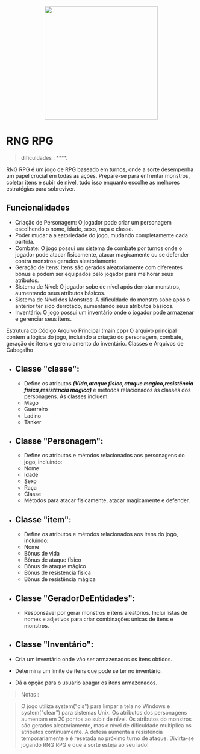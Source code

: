 
<div align="center">
<img src="https://github.com/VitorLionAmaral/Text_RPG_C-_UFMG/assets/163683980/319bb27e-2823-48c3-b37c-55ea02f5d981" width="300px" />
</div>

# RNG RPG

> dificuldades : ****.

RNG RPG é um jogo de RPG baseado em turnos, onde a sorte desempenha um papel crucial em todas as ações. Prepare-se para enfrentar monstros, coletar itens e subir de nível, tudo isso enquanto escolhe as melhores estratégias para sobreviver.


## Funcionalidades
 * Criação de Personagem: O jogador pode criar um personagem escolhendo o nome, idade, sexo, raça e classe.
 * Poder mudar a aleatoriedade do jogo, mudando completamente cada partida.
 * Combate: O jogo possui um sistema de combate por turnos onde o jogador pode atacar fisicamente, atacar magicamente ou se defender contra monstros gerados aleatoriamente.
 * Geração de Itens: Itens são gerados aleatoriamente com diferentes bônus e podem ser equipados pelo jogador para melhorar seus atributos.
 * Sistema de Nível: O jogador sobe de nível após derrotar monstros, aumentando seus atributos básicos.
 * Sistema de Nível dos Monstros: A dificuldade do monstro sobe após o anterior ter sido derrotado, aumentando seus atributos básicos.
 * Inventário: O jogo possui um inventário onde o jogador pode armazenar e gerenciar seus itens.


Estrutura do Código
Arquivo Principal (main.cpp)
O arquivo principal contém a lógica do jogo, incluindo a criação do personagem, combate, geração de itens e gerenciamento do inventário.
Classes e Arquivos de Cabeçalho

* ## Classe "classe":
   * Define os atributos ***(Vida,ataque fisico,ataque magico,resistência física,resistência magica)*** e métodos relacionados às classes dos personagens. As classes incluem:
   * Mago
   * Guerreiro
   * Ladino
   * Tanker
* ## Classe "Personagem":
  * Define os atributos e métodos relacionados aos personagens do jogo, incluindo:
  * Nome
  * Idade
  * Sexo
  * Raça
  * Classe 
  * Métodos para atacar fisicamente, atacar magicamente e defender.

* ## Classe "item":
  * Define os atributos e métodos relacionados aos itens do jogo, incluindo:
  * Nome
  * Bônus de vida
  * Bônus de ataque físico
  * Bônus de ataque mágico
  * Bônus de resistência física
  * Bônus de resistência mágica

* ## Classe "GeradorDeEntidades":
  * Responsável por gerar monstros e itens aleatórios. Inclui listas de nomes e adjetivos para criar combinações únicas de itens e monstros.
  
* ## Classe "Inventário":
 * Cria um inventário onde vão ser armazenados os itens obtidos.
 * Determina um limite de itens que pode se ter no inventário.
 * Dá a opção para o usuário apagar os itens armazenados.



> Notas : 

> O jogo utiliza system("cls") para limpar a tela no Windows e system("clear") para sistemas Unix.
> Os atributos dos personagens aumentam em 20 pontos ao subir de nível.
> Os atributos do monstros são gerados aleatoriamente, mas o nível de dificuldade multiplica os atributos continuamente.
> A defesa aumenta a resistência temporariamente e é resetada no próximo turno de ataque.
> Divirta-se jogando RNG RPG e que a sorte esteja ao seu lado!






